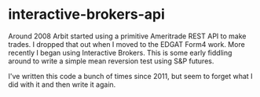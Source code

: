 # interactive-brokers-api

Around 2008 Arbit started using a primitive Ameritrade REST API to make trades.  I dropped that out when I moved to the EDGAT Form4 work.  More recently I began using Interactive Brokers.  This is some early fiddling around to write a simple mean reversion test using S&P futures.

I've written this code a bunch of times since 2011, but seem to forget what I did with it and then write it again.

